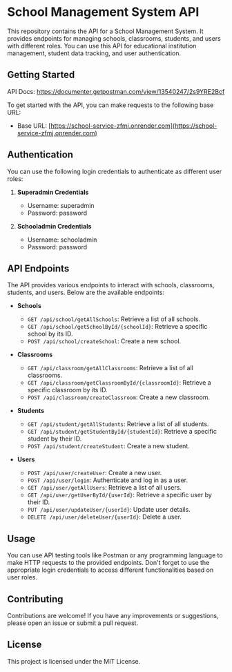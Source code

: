 # School Management System API

This repository contains the API for a School Management System. It provides endpoints for managing schools, classrooms, students, and users with different roles. You can use this API for educational institution management, student data tracking, and user authentication.

## Getting Started

API Docs:
https://documenter.getpostman.com/view/13540247/2s9YRE2Bcf

To get started with the API, you can make requests to the following base URL:

- Base URL: [https://school-service-zfmj.onrender.com](https://school-service-zfmj.onrender.com)

## Authentication

You can use the following login credentials to authenticate as different user roles:

1. **Superadmin Credentials**

   - Username: superadmin
   - Password: password

2. **Schooladmin Credentials**
   - Username: schooladmin
   - Password: password

## API Endpoints

The API provides various endpoints to interact with schools, classrooms, students, and users. Below are the available endpoints:

- **Schools**

  - `GET /api/school/getAllSchools`: Retrieve a list of all schools.
  - `GET /api/school/getSchoolById/{schoolId}`: Retrieve a specific school by its ID.
  - `POST /api/school/createSchool`: Create a new school.

- **Classrooms**

  - `GET /api/classroom/getAllClassrooms`: Retrieve a list of all classrooms.
  - `GET /api/classroom/getClassroomById/{classroomId}`: Retrieve a specific classroom by its ID.
  - `POST /api/classroom/createClassroom`: Create a new classroom.

- **Students**

  - `GET /api/student/getAllStudents`: Retrieve a list of all students.
  - `GET /api/student/getStudentById/{studentId}`: Retrieve a specific student by their ID.
  - `POST /api/student/createStudent`: Create a new student.

- **Users**
  - `POST /api/user/createUser`: Create a new user.
  - `POST /api/user/login`: Authenticate and log in as a user.
  - `GET /api/user/getAllUsers`: Retrieve a list of all users.
  - `GET /api/user/getUserById/{userId}`: Retrieve a specific user by their ID.
  - `PUT /api/user/updateUser/{userId}`: Update user details.
  - `DELETE /api/user/deleteUser/{userId}`: Delete a user.

## Usage

You can use API testing tools like Postman or any programming language to make HTTP requests to the provided endpoints. Don't forget to use the appropriate login credentials to access different functionalities based on user roles.

## Contributing

Contributions are welcome! If you have any improvements or suggestions, please open an issue or submit a pull request.

## License

This project is licensed under the MIT License.
